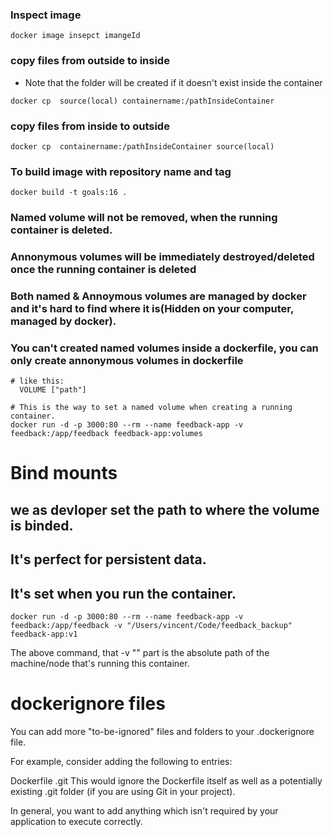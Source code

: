 ### Inspect image
```docker
docker image insepct imangeId
```

### copy files from outside to inside
* Note that the folder will be created if it doesn't exist inside the container
```docker
docker cp  source(local) containername:/pathInsideContainer 
```

### copy files from inside to outside
```docker
docker cp  containername:/pathInsideContainer source(local)
```


### To build image with repository name and tag 
``` docker
docker build -t goals:16 .
```


### Named volume will not be removed, when the running container is deleted.
### Annonymous volumes will be immediately destroyed/deleted once the running container is deleted
### Both named & Annoymous volumes are managed by docker and it's hard to find where it is(Hidden on your computer, managed by docker).
### You can't created named volumes inside a dockerfile, you can only create annonymous volumes in dockerfile
``` docker
# like this:
  VOLUME ["path"]
```
```docker 
# This is the way to set a named volume when creating a running container.
docker run -d -p 3000:80 --rm --name feedback-app -v feedback:/app/feedback feedback-app:volumes
```


# Bind mounts
## we as devloper set the path to where the volume is binded.
## It's perfect for persistent data.
## It's set when you run the container.
```docker
docker run -d -p 3000:80 --rm --name feedback-app -v feedback:/app/feedback -v "/Users/vincent/Code/feedback_backup" feedback-app:v1
```
The above command, that -v "" part is the absolute path of the machine/node that's running this container.



# dockerignore files

You can add more "to-be-ignored" files and folders to your .dockerignore file.

For example, consider adding the following to entries:

Dockerfile
.git
This would ignore the Dockerfile itself as well as a potentially existing .git folder (if you are using Git in your project).

In general, you want to add anything which isn't required by your application to execute correctly.